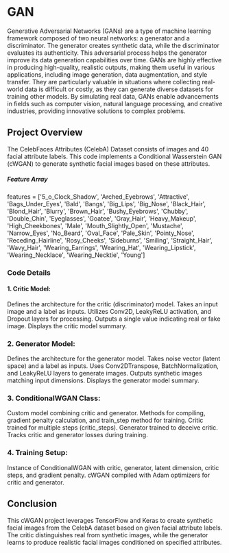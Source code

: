 # GAN
Generative Adversarial Networks (GANs) are a type of machine learning framework composed of two neural networks: a generator and a discriminator. The generator creates synthetic data, while the discriminator evaluates its authenticity. This adversarial process helps the generator improve its data generation capabilities over time. GANs are highly effective in producing high-quality, realistic outputs, making them useful in various applications, including image generation, data augmentation, and style transfer. They are particularly valuable in situations where collecting real-world data is difficult or costly, as they can generate diverse datasets for training other models. By simulating real data, GANs enable advancements in fields such as computer vision, natural language processing, and creative industries, providing innovative solutions to complex problems.

## Project Overview
The CelebFaces Attributes (CelebA) Dataset consists of images and 40 facial attribute labels. This code implements a Conditional Wasserstein GAN (cWGAN) to generate synthetic facial images based on these attributes.

##### Feature Array
features = ['5_o_Clock_Shadow', 'Arched_Eyebrows', 'Attractive', 'Bags_Under_Eyes',
            'Bald', 'Bangs', 'Big_Lips', 'Big_Nose', 'Black_Hair', 'Blond_Hair',
            'Blurry', 'Brown_Hair', 'Bushy_Eyebrows', 'Chubby', 'Double_Chin',
            'Eyeglasses', 'Goatee', 'Gray_Hair', 'Heavy_Makeup', 'High_Cheekbones',
            'Male', 'Mouth_Slightly_Open', 'Mustache', 'Narrow_Eyes', 'No_Beard',
            'Oval_Face', 'Pale_Skin', 'Pointy_Nose', 'Receding_Hairline',
            'Rosy_Cheeks', 'Sideburns', 'Smiling', 'Straight_Hair', 'Wavy_Hair',
            'Wearing_Earrings', 'Wearing_Hat', 'Wearing_Lipstick',
            'Wearing_Necklace', 'Wearing_Necktie', 'Young']

### Code Details
#### 1. Critic Model:

Defines the architecture for the critic (discriminator) model.
Takes an input image and a label as inputs.
Utilizes Conv2D, LeakyReLU activation, and Dropout layers for processing.
Outputs a single value indicating real or fake image.
Displays the critic model summary.
### 2. Generator Model:

Defines the architecture for the generator model.
Takes noise vector (latent space) and a label as inputs.
Uses Conv2DTranspose, BatchNormalization, and LeakyReLU layers to generate images.
Outputs synthetic images matching input dimensions.
Displays the generator model summary.
### 3. ConditionalWGAN Class:

Custom model combining critic and generator.
Methods for compiling, gradient penalty calculation, and train_step method for training.
Critic trained for multiple steps (critic_steps).
Generator trained to deceive critic.
Tracks critic and generator losses during training.
### 4. Training Setup:

Instance of ConditionalWGAN with critic, generator, latent dimension, critic steps, and gradient penalty.
cWGAN compiled with Adam optimizers for critic and generator.

## Conclusion
This cWGAN project leverages TensorFlow and Keras to create synthetic facial images from the CelebA dataset based on given facial attribute labels. The critic distinguishes real from synthetic images, while the generator learns to produce realistic facial images conditioned on specified attributes.


